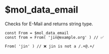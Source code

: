 # $mol_data_email

Checks for E-Mail and returns string type.

	const From = $mol_data_email
	const from = From( 'jin@example.org' ) // ✅

	From( 'jin' ) // ❌ jin is not a /.+@.+/
